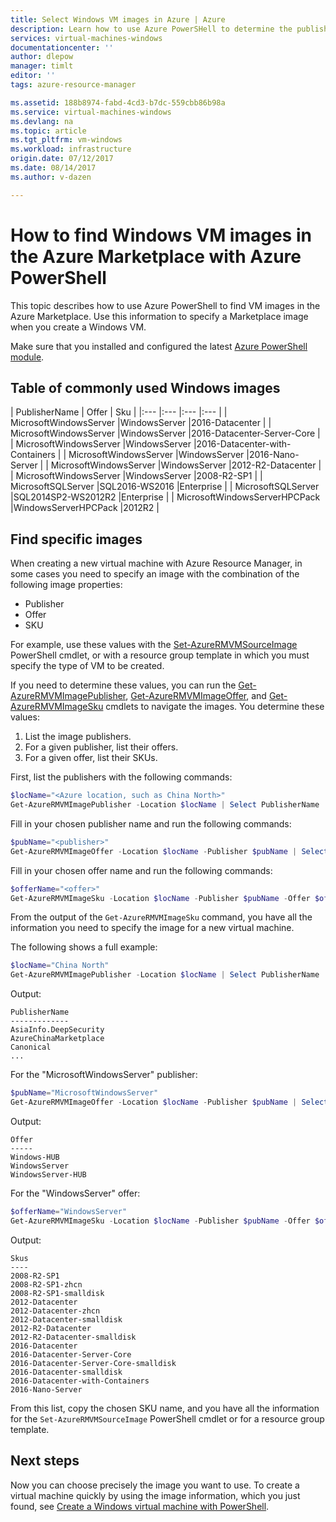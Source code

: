 ```yaml
---
title: Select Windows VM images in Azure | Azure
description: Learn how to use Azure PowerSHell to determine the publisher, offer, SKU, and version for Marketplace VM images.
services: virtual-machines-windows
documentationcenter: ''
author: dlepow
manager: timlt
editor: ''
tags: azure-resource-manager

ms.assetid: 188b8974-fabd-4cd3-b7dc-559cbb86b98a
ms.service: virtual-machines-windows
ms.devlang: na
ms.topic: article
ms.tgt_pltfrm: vm-windows
ms.workload: infrastructure
origin.date: 07/12/2017
ms.date: 08/14/2017
ms.author: v-dazen

---
```

# How to find Windows VM images in the Azure Marketplace with Azure PowerShell

This topic describes how to use Azure PowerShell to find VM images in the Azure Marketplace. Use this information to specify a Marketplace image when you create a Windows VM.

Make sure that you installed and configured the latest [Azure PowerShell module](https://docs.microsoft.com/powershell/azure/install-azurerm-ps).

## Table of commonly used Windows images
| PublisherName | Offer | Sku |
|:--- |:--- |:--- |:--- |
| MicrosoftWindowsServer |WindowsServer |2016-Datacenter |
| MicrosoftWindowsServer |WindowsServer |2016-Datacenter-Server-Core |
| MicrosoftWindowsServer |WindowsServer |2016-Datacenter-with-Containers |
| MicrosoftWindowsServer |WindowsServer |2016-Nano-Server |
| MicrosoftWindowsServer |WindowsServer |2012-R2-Datacenter |
| MicrosoftWindowsServer |WindowsServer |2008-R2-SP1 |
| MicrosoftSQLServer |SQL2016-WS2016 |Enterprise |
| MicrosoftSQLServer |SQL2014SP2-WS2012R2 |Enterprise |
| MicrosoftWindowsServerHPCPack |WindowsServerHPCPack |2012R2 |

## Find specific images

When creating a new virtual machine with Azure Resource Manager, in some cases you need to specify an image with the combination of the following image properties:

* Publisher
* Offer
* SKU

For example, use these values with the [Set-AzureRMVMSourceImage](https://docs.microsoft.com/powershell/module/azurerm.compute/set-azurermvmsourceimage) PowerShell cmdlet, or with a resource group template in which you must specify the type of VM to be created.

If you need to determine these values, you can run the [Get-AzureRMVMImagePublisher](https://docs.microsoft.com/powershell/module/azurerm.compute/get-azurermvmimagepublisher), [Get-AzureRMVMImageOffer](https://docs.microsoft.com/powershell/module/azurerm.compute/get-azurermvmimageoffer), and [Get-AzureRMVMImageSku](https://docs.microsoft.com/powershell/module/azurerm.compute/get-azurermvmimagesku) cmdlets to navigate the images. You determine these values:

1. List the image publishers.
2. For a given publisher, list their offers.
3. For a given offer, list their SKUs.

First, list the publishers with the following commands:

```powershell
$locName="<Azure location, such as China North>"
Get-AzureRMVMImagePublisher -Location $locName | Select PublisherName
```

Fill in your chosen publisher name and run the following commands:

```powershell
$pubName="<publisher>"
Get-AzureRMVMImageOffer -Location $locName -Publisher $pubName | Select Offer
```

Fill in your chosen offer name and run the following commands:

```powershell
$offerName="<offer>"
Get-AzureRMVMImageSku -Location $locName -Publisher $pubName -Offer $offerName | Select Skus
```

From the output of the `Get-AzureRMVMImageSku` command, you have all the information you need to specify the image for a new virtual machine.

The following shows a full example:

```powershell
$locName="China North"
Get-AzureRMVMImagePublisher -Location $locName | Select PublisherName

```

Output:

```
PublisherName
-------------
AsiaInfo.DeepSecurity
AzureChinaMarketplace
Canonical
...
```

For the "MicrosoftWindowsServer" publisher:

```powershell
$pubName="MicrosoftWindowsServer"
Get-AzureRMVMImageOffer -Location $locName -Publisher $pubName | Select Offer
```

Output:

```
Offer
-----
Windows-HUB
WindowsServer
WindowsServer-HUB
```

For the "WindowsServer" offer:

```powershell
$offerName="WindowsServer"
Get-AzureRMVMImageSku -Location $locName -Publisher $pubName -Offer $offerName | Select Skus
```

Output:

```
Skus
----
2008-R2-SP1
2008-R2-SP1-zhcn
2008-R2-SP1-smalldisk
2012-Datacenter
2012-Datacenter-zhcn
2012-Datacenter-smalldisk
2012-R2-Datacenter
2012-R2-Datacenter-smalldisk
2016-Datacenter
2016-Datacenter-Server-Core
2016-Datacenter-Server-Core-smalldisk
2016-Datacenter-smalldisk
2016-Datacenter-with-Containers
2016-Nano-Server
```

From this list, copy the chosen SKU name, and you have all the information for the `Set-AzureRMVMSourceImage` PowerShell cmdlet or for a resource group template.

## Next steps
Now you can choose precisely the image you want to use. To create a virtual machine quickly by using the image information, which you just found, see [Create a Windows virtual machine with PowerShell](quick-create-powershell.md).

<!--Update_Description: update output of some powershell commands-->